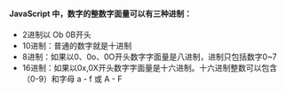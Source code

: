 #### JavaScript 中，数字的整数字面量可以有三种进制：

* 2进制以 Ob 0B开头
* 10进制：普通的数字就是十进制
* 8进制：如果以0、0o、0O开头数字字面量是八进制，进制只包括数字0~7
* 16进制：如果以0x,0X开头数字字面量是十六进制。十六进制整数可以包含（0-9）和字母 a - f 或 A - F